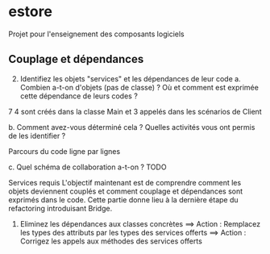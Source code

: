 # estore

Projet pour l'enseignement des composants logiciels

## Couplage et dépendances

2. Identifiez les objets "services" et les dépendances de leur code
   a. Combien a-t-on d'objets (pas de classe) ? Où et comment est exprimée
   cette dépendance de leurs codes ?

7
4 sont créés dans la classe Main
et 3 appelés dans les scénarios de Client

   b. Comment avez-vous déterminé cela ? Quelles activités vous ont permis
   de les identifier ?

Parcours du code ligne par lignes

   c. Quel schéma de collaboration a-t-on ?
   TODO



Services requis
L'objectif maintenant est de comprendre comment les objets deviennent couplés et
comment couplage et dépendances sont exprimés dans le code. Cette partie donne
lieu à la dernière étape du refactoring introduisant Bridge.
1. Eliminez les dépendances aux classes concrètes
   ==> Action : Remplacez les types des attributs par les types des services offerts
   ==> Action : Corrigez les appels aux méthodes des services offerts